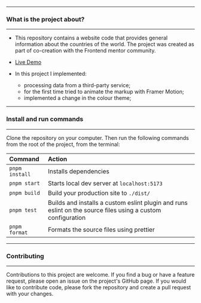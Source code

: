 ----
### What is the project about?
----
- This repository contains a website code that provides general information about the countries of the world. The project was created as part of co-creation with the Frontend mentor community.


- <a target="_blank" href="https://cheerful-hummingbird-13fc77.netlify.app/" rel="nofollow">Live Demo</a>

- In this project I implemented: 
	- processing data from a third-party service; 
    - for the first time tried to animate the markup with Framer Motion;
	- implemented a change in the colour theme;

----
### Install and run commands
----

Clone the repository on your computer. Then run the following commands from the root of the project, from the terminal:

| Command                | Action                                             |
| :--------------------- | :------------------------------------------------- |
| `pnpm install`          | Installs dependencies                              |
| `pnpm start`          | Starts local dev server at `localhost:5173`        |
| `pnpm build`        | Build your production site to `./dist/`            |
| `pnpm test`         | Builds and installs a custom eslint plugin and runs eslint on the source files using a custom configuration |
| `pnpm format`       | Formats the source files using prettier             |

----
### Contributing
----

Contributions to this project are welcome. If you find a bug or have a feature request, please open an issue on the project's GitHub page. If you would like to contribute code, please fork the repository and create a pull request with your changes.